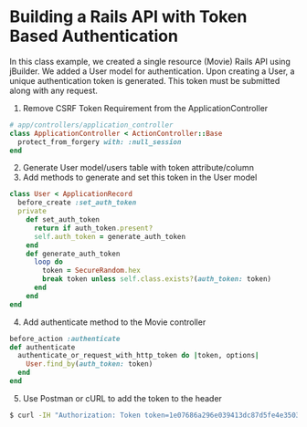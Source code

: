 # Building a Rails API with Token Based Authentication

In this class example, we created a single resource (Movie) Rails API using jBuilder. We added a User model for authentication. Upon creating a User, a unique authentication token is generated. This token must be submitted along with any request.

1. Remove CSRF Token Requirement from the ApplicationController
  ```ruby
  # app/controllers/application_controller
  class ApplicationController < ActionController::Base
    protect_from_forgery with: :null_session
  end
  ```
2. Generate User model/users table with token attribute/column   
3. Add methods to generate and set this token in the User model
  ```ruby
  class User < ApplicationRecord
    before_create :set_auth_token
    private
      def set_auth_token
        return if auth_token.present?
        self.auth_token = generate_auth_token
      end
      def generate_auth_token
        loop do
          token = SecureRandom.hex
          break token unless self.class.exists?(auth_token: token)
        end
      end
  end
  ```
4. Add authenticate method to the Movie controller
  ```ruby
  before_action :authenticate
  def authenticate
    authenticate_or_request_with_http_token do |token, options|
      User.find_by(auth_token: token)
    end
  end
  ```
5. Use Postman or cURL to add the token to the header
  ```bash
  $ curl -IH "Authorization: Token token=1e07686a296e039413dc87d5fe4e3503" http://localhost:3000/movies
  ```
